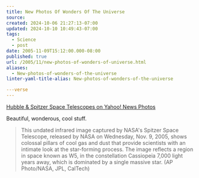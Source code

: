 ```yaml
---
title: New Photos Of Wonders Of The Universe
source: 
created: 2024-10-06 21:27:13-07:00
updated: 2024-10-10 10:49:43-07:00
tags:
  - Science
  - post
date: 2005-11-09T15:12:00.000-08:00
published: true
url: /2005/11/new-photos-of-wonders-of-universe.html
aliases:
  - New-photos-of-wonders-of-the-universe
linter-yaml-title-alias: New-photos-of-wonders-of-the-universe

---verse
---
```



[Hubble & Spitzer Space Telescopes on Yahoo! News Photos](http://news.yahoo.com/photo/051109/480/la10311092330;_ylt=Ak.BWqKx3y_3CzUjVhumX7pxieAA;_ylu=X3oDMTA3bGk2OHYzBHNlYwN0bXA- "Hubble & Spitzer Space Telescopes on Yahoo! News Photos")  
  
Beautiful, wonderous, cool stuff.  
  

>   
> This undated infrared image captured by NASA's Spitzer Space Telescope, released by NASA on Wednesday, Nov. 9, 2005, shows colossal pillars of cool gas and dust that provide scientists with an intimate look at the star-forming process. The image reflects a region in space known as W5, in the constellation Cassiopeia 7,000 light years away, which is dominated by a single massive star. (AP Photo/NASA, JPL, CalTech)  

  
  
<!-- ![](capt.la10311092330.stellar_youth_la103.jpg) -->
